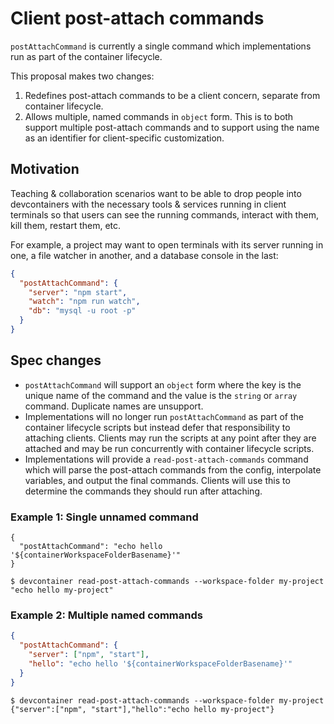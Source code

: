 # Client post-attach commands

`postAttachCommand` is currently a single command which implementations run as part of the container lifecycle.

This proposal makes two changes:
1. Redefines post-attach commands to be a client concern, separate from container lifecycle.
2. Allows multiple, named commands in `object` form. This is to both support multiple post-attach commands and to support using the name as an identifier for client-specific customization.

## Motivation

Teaching & collaboration scenarios want to be able to drop people into devcontainers with the necessary tools & services running in client terminals so that users can see the running commands, interact with them, kill them, restart them, etc.

For example, a project may want to open terminals with its server running in one, a file watcher in another, and a database console in the last:

```json
{
  "postAttachCommand": {
    "server": "npm start",
    "watch": "npm run watch",
    "db": "mysql -u root -p"
  }
}
```

## Spec changes

- `postAttachCommand` will support an `object` form where the key is the unique name of the command and the value is the `string` or `array` command. Duplicate names are unsupport.
- Implementations will no longer run `postAttachCommand` as part of the container lifecycle scripts but instead defer that responsibility to attaching clients. Clients may run the scripts at any point after they are attached and may be run concurrently with container lifecycle scripts.
- Implementations will provide a `read-post-attach-commands` command which will parse the post-attach commands from the config, interpolate variables, and output the final commands. Clients will use this to determine the commands they should run after attaching.

### Example 1: Single unnamed command

```jsonc
{
  "postAttachCommand": "echo hello '${containerWorkspaceFolderBasename}'"
}
```

```
$ devcontainer read-post-attach-commands --workspace-folder my-project
"echo hello my-project"
```

### Example 2: Multiple named commands

```json
{
  "postAttachCommand": {
    "server": ["npm", "start"],
    "hello": "echo hello '${containerWorkspaceFolderBasename}'"
  }
}
```

```
$ devcontainer read-post-attach-commands --workspace-folder my-project
{"server":["npm", "start"],"hello":"echo hello my-project"}
```
